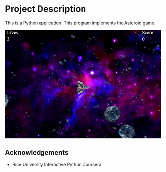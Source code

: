 # Project Description

This is a Python application. This program implements the Asteroid game.

![game](game.jpg)


## Acknowledgements

* Rice University Interactive Python Coursera
